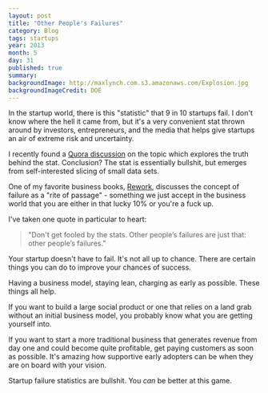 ```yaml
---
layout: post
title: "Other People's Failures"
category: Blog
tags: startups
year: 2013
month: 5
day: 31
published: true
summary:
backgroundImage: http://maxlynch.com.s3.amazonaws.com/Explosion.jpg
backgroundImageCredit: DOE
---
```


In the startup world, there is this "statistic" that 9 in 10 startups fail. I don't know where the hell it came from, but it's a very convenient stat thrown around by investors, entrepreneurs, and the media that helps give startups an air of extreme risk and uncertainty.

I recently found a [Quora discussion](http://www.quora.com/What-is-the-truth-behind-9-out-of-10-startups-fail) on the topic which explores the truth behind the stat. Conclusion? The stat is essentially bullshit, but emerges from self-interested slicing of small data sets.

One of my favorite business books, [Rework](http://37signals.com/rework), discusses the concept of failure as a "rite of passage" - something we just accept in the business world that you are either in that lucky 10% or you're a fuck up.

I've taken one quote in particular to heart: 

> "Don't get fooled by the stats. Other people’s failures are just that: other people’s failures."

Your startup doesn't have to fail. It's not all up to chance. There are certain things you can do to improve your chances of success.

Having a business model, staying lean, charging as early as possible. These things all help.

If you want to build a large social product or one that relies on a land grab without an initial business model, you probably know what you are getting yourself into.

If you want to start a more traditional business that generates revenue from day one and could become quite profitable, get paying customers as soon as possible. It's amazing how supportive early adopters can be when they are on board with your vision.

Startup failure statistics are bullshit. You *can* be better at this game.


